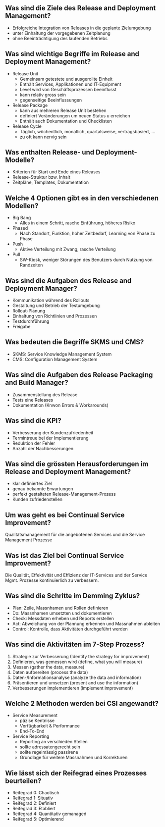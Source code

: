 ## Was sind die Ziele des Release and Deployment Management?
* Erfolgreiche Integration von Releases in die geplante Zielumgebung
* unter Einhaltung der vorgegebenen Zeitplanung
* ohne Beeinträchtigung des laufenden Betriebs

## Was sind wichtige Begriffe im Release and Deployment Management?
* Release Unit
    * Gemeinsam getestete und ausgerollte Einheit
    * Enthält Services, Applikationen und IT-Equipment
    * Level wird von Geschäftsprozessen beeinflusst
    * kann relativ gross sein
    * gegenseitige Beeinflussungen
* Release Package
    * kann aus mehreren Release Unit bestehen
    * definiert Veränderungen um neuen Status u erreichen
    * Enthält auch Dokumentation und Checklisten
* Release Cycle
    * Täglich, wöchentlich, monatlich, quartalsweise, vertragsbasiert, ...
    * zu oft kann nervig sein

## Was enthalten Release- und Deployment-Modelle?
* Kriterien für Start und Ende eines Releases
* Release-Struktur bzw. Inhalt
* Zeitpläne, Templates, Dokumentation

## Welche 4 Optionen gibt es in den verschiedenen Modellen?
* Big Bang
    * Alles in einem Schritt, rasche Einführung, höheres Risiko
* Phased
    * Nach Standort, Funktion, hoher Zeitbedarf, Learning von Phase zu Phase
* Push
    * Aktive Verteilung mit Zwang, rasche Verteilung
* Pull
    * SW-Kiosk, weniger Störungen des Benutzers durch Nutzung von Randzeiten

## Was sind die Aufgaben des Release and Deployment Manager?
* Kommunikation während des Rollouts
* Gestaltung und Betrieb der Testumgebung
* Rollout-Planung
* Einhaltung von Richtlinien und Prozessen
* Testdurchführung
* Freigabe

## Was bedeuten die Begriffe SKMS und CMS?
* SKMS: Service Knowledge Management System
* CMS: Configuration Management System

## Was sind die Aufgaben des Release Packaging and Build Manager?
* Zusammenstellung des Release
* Tests eine Releases
* Dokumentation (Knwon Errors & Workarounds)

## Was sind die KPI?
* Verbesserung der Kundenzufriedenheit
* Termintreue bei der Implementierung
* Reduktion der Fehler
* Anzahl der Nachbesserungen

## Was sind die grössten Herausforderungen im Release and Deployment Management?
* klar definiertes Ziel
* genau bekannte Erwartungen
* perfekt gestalteten Release-Management-Prozess
* Kunden zufriedenstellen

## Um was geht es bei Continual Service Improvement?
Qualitätsmanagement für die angebotenen Services 
und die Service Management Prozesse

## Was ist das Ziel bei Continual Service Improvement?
Die Qualität, Effektivität und Effizienz der
IT-Services und der Service Mgmt.
Prozesse kontinuierlich zu verbessern.

## Was sind die Schritte im Demming Zyklus?
* Plan:  Zeile, Massnhamen und Rollen definieren
* Do: Massnhamen umsetzten und dokumentieren
* Check: Messdaten erheben und Reports erstellen
* Act: Abweichung von der Plannung erkennen und Massnahmen ableiten
* Control: Kontrolle, dass Aktivitäten durchgeführt werden

## Was sind die Aktivitäten im 7-Step Prozess?
1. Strategie zur Verbesserung (Identify the strategy for improvement)
2. Definieren, was gemessen wird (define, what you will measure)
3. Messen (gather the data, measure)
4. Daten aufbereiten (process the data)
5. Daten-/Informationsanalyse (analyze the data and information)
6. Präsentieren und umsetzen (present and use the information)
7. Verbesserungen implementieren (implement improvement)

## Welche 2 Methoden werden bei CSI angewandt?
* Service Measurement
    * päzise Kentnisse
    * Verfügbarkeit & Performance
    * End-To-End
* Service Reporting
    * Reporting an verschieden Stellen
    * sollte adressatengerecht sein
    * sollte regelmässig passirene
    * Grundlage für weitere Massnahmen und Korrekturen

## Wie lässt sich der Reifegrad eines Prozesses beurteilen?
* Reifegrad 0: Chaotisch
* Reifegrad 1: Situativ
* Reifegrad 2: Definiert
* Reifegrad 3: Etabliert
* Reifegrad 4: Quantitativ gemanaged
* Reifegrad 5: Optimierend

